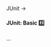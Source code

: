 <link rel="stylesheet" href="{{baseUrl}}/css/textbook.css">

<div class="website-content">

<div id="path">JUnit &rarr; </div>

<div id="title">

#### JUnit: Basic :two:

</div>

<div id="body">

...

</div>

<div id="extras">
<div>

</div>
